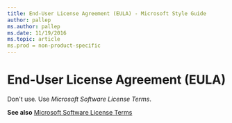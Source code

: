 ```yaml
---
title: End-User License Agreement (EULA) - Microsoft Style Guide
author: pallep
ms.author: pallep
ms.date: 11/19/2016
ms.topic: article
ms.prod = non-product-specific
---
```


# End-User License Agreement (EULA)

Don't use. Use *Microsoft Software License Terms*.

**See also**  [Microsoft Software License Terms](/style-guide/a-z-word-list-term-collections/m/software-license-terms)
